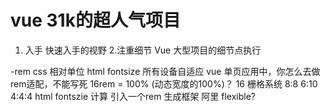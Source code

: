 # vue 31k的超人气项目


1. 入手  快速入手的视野
2.注重细节 Vue 大型项目的细节点执行

-rem
 css 相对单位
 html fontsize 所有设备自适应
 vue 单页应用中，你怎么去做rem适配，不能写死
 16rem = 100% (动态宽度的100%)？
 16 栅格系统 8:8  6:10  4:4:4
 html fontszie 计算
 引入一个rem 生成框架  阿里 flexible?
 

